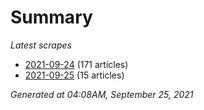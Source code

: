 # Summary
*Latest scrapes*
* [2021-09-24](https://github.com/nuuuwan/news_lk/blob/data/news_lk.2021-09-24.json) (171 articles)
* [2021-09-25](https://github.com/nuuuwan/news_lk/blob/data/news_lk.2021-09-25.json) (15 articles)

*Generated at 04:08AM, September 25, 2021*